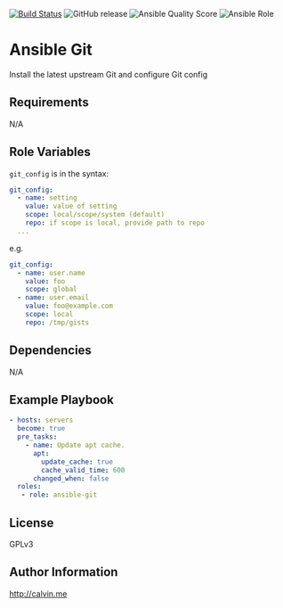 [![Build Status](https://travis-ci.com/calvinbui/ansible-git.svg?branch=master)](https://travis-ci.com/calvinbui/ansible-git)
![GitHub release](https://img.shields.io/github/release/calvinbui/ansible-git.svg)
![Ansible Quality Score](https://img.shields.io/ansible/quality/35857.svg)
![Ansible Role](https://img.shields.io/ansible/role/d/35857.svg)

# Ansible Git

Install the latest upstream Git and configure Git config

##  Requirements

N/A

## Role Variables

`git_config` is in the syntax:

```yaml
git_config:
  - name: setting
    value: value of setting
    scope: local/scope/system (default)
    repo: if scope is local, provide path to repo
  ...
```

e.g.

```yaml
git_config:
  - name: user.name
    value: foo
    scope: global
  - name: user.email
    value: foo@example.com
    scope: local
    repo: /tmp/gists
```

## Dependencies

N/A

## Example Playbook

```yaml
- hosts: servers
  become: true
  pre_tasks:
    - name: Update apt cache.
      apt:
        update_cache: true
        cache_valid_time: 600
      changed_when: false
  roles:
   - role: ansible-git
```

## License

GPLv3

## Author Information

http://calvin.me
